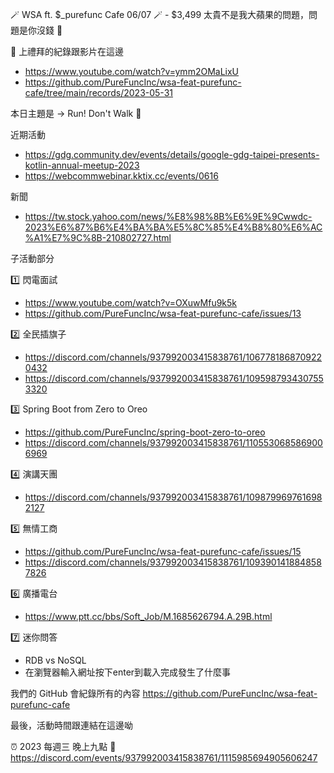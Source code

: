 🪄 WSA ft. $_purefunc Cafe 06/07 🪄 - $3,499 太貴不是我大蘋果的問題，問題是你沒錢 🍎

:movie_camera: 上禮拜的紀錄跟影片在這邊
* https://www.youtube.com/watch?v=ymm2OMaLixU
* https://github.com/PureFuncInc/wsa-feat-purefunc-cafe/tree/main/records/2023-05-31

本日主題是 -> Run! Don't Walk 🏃

近期活動
* https://gdg.community.dev/events/details/google-gdg-taipei-presents-kotlin-annual-meetup-2023
* https://webcommwebinar.kktix.cc/events/0616

新聞
* https://tw.stock.yahoo.com/news/%E8%98%8B%E6%9E%9Cwwdc-2023%E6%87%B6%E4%BA%BA%E5%8C%85%E4%B8%80%E6%AC%A1%E7%9C%8B-210802727.html

子活動部分

:one: 閃電面試
* https://www.youtube.com/watch?v=OXuwMfu9k5k
* https://github.com/PureFuncInc/wsa-feat-purefunc-cafe/issues/13

:two: 全民插旗子
* https://discord.com/channels/937992003415838761/1067781868709220432
* https://discord.com/channels/937992003415838761/1095987934307553320

:three: Spring Boot from Zero to Oreo
* https://github.com/PureFuncInc/spring-boot-zero-to-oreo
* https://discord.com/channels/937992003415838761/1105530685869006969

:four: 演講天團
* https://discord.com/channels/937992003415838761/1098799697616982127

:five: 無情工商
* https://github.com/PureFuncInc/wsa-feat-purefunc-cafe/issues/15
* https://discord.com/channels/937992003415838761/1093901418848587826

:six: 廣播電台
* https://www.ptt.cc/bbs/Soft_Job/M.1685626794.A.29B.html

:seven: 迷你問答
* RDB vs NoSQL
* 在瀏覽器輸入網址按下enter到載入完成發生了什麼事

我們的 GitHub 會紀錄所有的內容
https://github.com/PureFuncInc/wsa-feat-purefunc-cafe

最後，活動時間跟連結在這邊呦

:alarm_clock: 2023 每週三 晚上九點
:link: https://discord.com/events/937992003415838761/1115985694905606247
